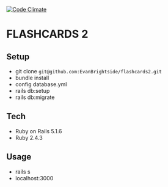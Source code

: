 [![Code Climate](https://codeclimate.com/github/EvanBrightside/flashcards2/badges/gpa.svg)](https://codeclimate.com/github/EvanBrightside/flashcards2)

# FLASHCARDS 2

## Setup
* git clone `git@github.com:EvanBrightside/flashcards2.git`
* bundle install
* config database.yml
* rails db:setup
* rails db:migrate

## Tech
* Ruby on Rails 5.1.6
* Ruby 2.4.3

## Usage
* rails s
* localhost:3000
